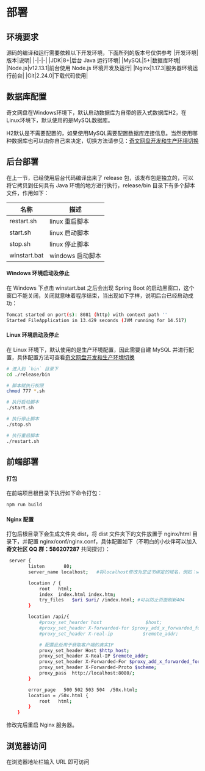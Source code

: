 # 部署



## 环境要求

源码的编译和运行需要依赖以下开发环境，下面所列的版本号仅供参考
|开发环境|版本|说明|
|-|-|-|
|JDK|8+|后台 Java 运行环境|
|MySQL|5+|数据库环境|
|Node.js|v12.13.1|前台使用 Node.js 环境开发及运行|
|Nginx|1.17.3|服务器环境运行前台|
|Git|2.24.0|下载代码使用|

## 数据库配置

奇文网盘在Windows环境下，默认启动数据库为自带的嵌入式数据库H2，在Linux环境下，默认使用的是MySQL数据库。

H2默认是不需要配置的，如果使用MySQL需要配置数据库连接信息。当然使用哪种数据库也可以由你自己来决定，切换方法请参见：[奇文网盘开发和生产环境切换](https://www.qiwenshare.com/essay/detail/1132)

## 后台部署

在上一节，已经使用后台代码编译出来了 release 包，该发布包是独立的，可以将它拷贝到任何具有 Java 环境的地方进行执行，release/bin 目录下有多个脚本文件，作用如下：

| 名称         | 描述             |
| ------------ | ---------------- |
| restart.sh   | linux 重启脚本   |
| start.sh     | linux 启动脚本   |
| stop.sh      | linux 停止脚本   |
| winstart.bat | windows 启动脚本 |


#### Windows 环境启动及停止

在 Windows 下点击 winstart.bat 之后会出现 Spring Boot 的启动黑窗口，这个窗口不能关闭，关闭就意味着程序结束，当出现如下字样，说明后台已经启动成功：

```bash
Tomcat started on port(s): 8081 (http) with context path ''
Started FileApplication in 13.429 seconds (JVM running for 14.517)
```

#### Linux 环境启动及停止

在 Linux 环境下，默认使用的是生产环境配置，因此需要自建 MySQL 并进行配置，具体配置方法可查看[奇文网盘开发和生产环境切换](https://www.qiwenshare.com/topic/detail/6/1132)

```bash
# 进入到 `bin` 目录下
cd ./release/bin

# 脚本赋执行权限
chmod 777 *.sh

# 执行启动脚本
./start.sh

# 执行停止脚本
./stop.sh

# 执行重启脚本
./restart.sh
```

## 前端部署

#### 打包

在前端项目根目录下执行如下命令打包：

```bash
npm run build
```

#### Nginx 配置

打包后根目录下会生成文件夹 dist，将 dist 文件夹下的文件放置于 nginx/html 目录下，并配置 nginx/conf/nginx.conf，具体配置如下（不明白的小伙伴可以加入 **奇文社区 QQ 群：586207287** 共同探讨）：

```bash
 server {
        listen       80;
		server_name localhost;   #将localhost修改为您证书绑定的域名，例如：www.example.com。

        location / {
            root   html;
            index  index.html index.htm;
			try_files	$uri $uri/ /index.html; #可以防止页面刷新404
        }

		location /api/{
			#proxy_set_hearder host                $host;
			#proxy_set_header X-forwarded-for $proxy_add_x_forwarded_for;
			#proxy_set_header X-real-ip           $remote_addr;

			# 配置此处用于获取客户端的真实IP
			proxy_set_header Host $http_host;
			proxy_set_header X-Real-IP $remote_addr;
			proxy_set_header X-Forwarded-For $proxy_add_x_forwarded_for;
			proxy_set_header X-Forwarded-Proto $scheme;
			proxy_pass	http://localhost:8080/;
		}

        error_page   500 502 503 504  /50x.html;
        location = /50x.html {
            root   html;
        }
    }
```

修改完后重启 Nginx 服务器。

## 浏览器访问

在浏览器地址栏输入 URL 即可访问